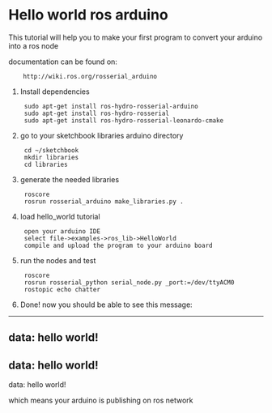 Hello world ros arduino
=======================

This tutorial will help you to make your first program to convert your arduino into a ros node

documentation can be found on:

		http://wiki.ros.org/rosserial_arduino

1. Install dependencies

		sudo apt-get install ros-hydro-rosserial-arduino
		sudo apt-get install ros-hydro-rosserial
		sudo apt-get install ros-hydro-rosserial-leonardo-cmake

2. go to your sketchbook libraries arduino directory

		cd ~/sketchbook
		mkdir libraries
		cd libraries

3. generate the needed libraries

		roscore
		rosrun rosserial_arduino make_libraries.py .

4. load hello_world tutorial

		open your arduino IDE
		select file->examples->ros_lib->HelloWorld
		compile and upload the program to your arduino board

5. run the nodes and test

		roscore
		rosrun rosserial_python serial_node.py _port:=/dev/ttyACM0
		rostopic echo chatter

6. Done! now you should be able to see this message:

---
data: hello world!
---
data: hello world!
---
data: hello world!

which means your arduino is publishing on ros network